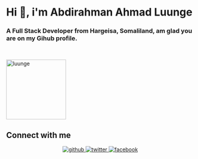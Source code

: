 # <div align="left">Hi 👋, i'm Abdirahman Ahmad Luunge</div>  
### <div align="left">A Full Stack Developer from Hargeisa, Somaliland, am glad you are on my Gihub profile.</div>  
<br/>

<p align="left"> <img width="160px" src="https://komarev.com/ghpvc/?username=luunge&label=Profile%20views&color=ff0000&style=flat" alt="luunge" /> </p>
 
## Connect with me  
<div align="center">
<a href="https://github.com/luunge" target="_blank">
<img src=https://img.shields.io/badge/github-%2324292e.svg?&style=for-the-badge&logo=github&logoColor=white alt=github style="margin-bottom: 5px;" />
</a>
<a href="https://twitter.com/amdam44" target="_blank">
<img src=https://img.shields.io/badge/twitter-%2300acee.svg?&style=for-the-badge&logo=twitter&logoColor=white alt=twitter style="margin-bottom: 5px;" />
</a>
<a href="https://www.facebook.com/amdam44" target="_blank">
<img src=https://img.shields.io/badge/facebook-%232E87FB.svg?&style=for-the-badge&logo=facebook&logoColor=white alt=facebook style="margin-bottom: 5px;" />
</a> 
</div>
